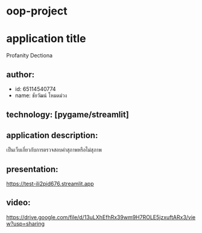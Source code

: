 # oop-project
# application title 
Profanity Dectiona
## author: 
  * id: 65114540774
  * name: ชัยวัฒน์ โหมดม่วง
    
## technology: [pygame/streamlit]

## application description: 
เป็นเว็บเกี่ยวกับการตรวจสอบคำสุภาพหรือไม่สุภาพ

## presentation: 
https://test-ili2pid676.streamlit.app
## video: 
https://drive.google.com/file/d/13uLXhEfhRx39wm9H7ROLE5jzxuftARx3/view?usp=sharing
 
